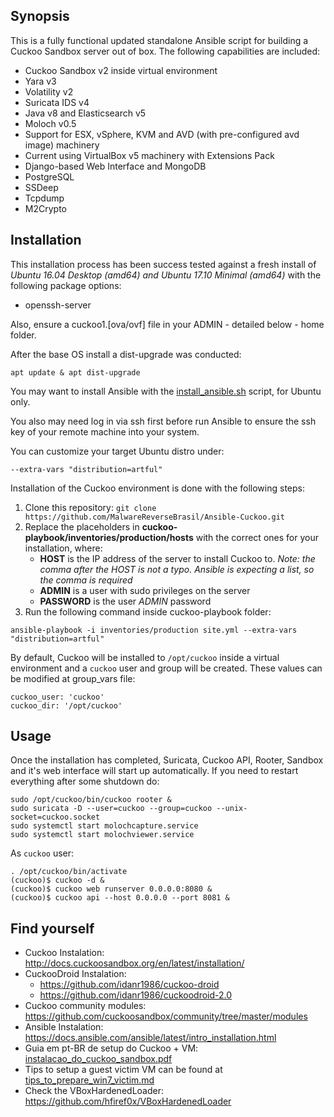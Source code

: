 ## Synopsis

This is a fully functional updated standalone Ansible script for building a Cuckoo Sandbox server out of box. The following capabilities are included:

- Cuckoo Sandbox v2 inside virtual environment
- Yara v3
- Volatility v2
- Suricata IDS v4
- Java v8 and Elasticsearch v5
- Moloch v0.5
- Support for ESX, vSphere, KVM and AVD (with pre-configured avd image) machinery
- Current using VirtualBox v5 machinery with Extensions Pack
- Django-based Web Interface and MongoDB
- PostgreSQL
- SSDeep
- Tcpdump
- M2Crypto

## Installation

This installation process has been success tested against a fresh install of _Ubuntu 16.04 Desktop (amd64) and Ubuntu 17.10 Minimal (amd64)_ with the following package options:

- openssh-server

Also, ensure a cuckoo1.[ova/ovf] file in your ADMIN - detailed below - home folder.

After the base OS install a dist-upgrade was conducted:

`apt update & apt dist-upgrade`

You may want to install Ansible with the [install_ansible.sh](install_ansible.sh) script, for Ubuntu only.

You also may need log in via ssh first before run Ansible to ensure the ssh key of your remote machine into your system.

You can customize your target Ubuntu distro under:

    --extra-vars "distribution=artful"

Installation of the Cuckoo environment is done with the following steps:

1. Clone this repository:
`git clone https://github.com/MalwareReverseBrasil/Ansible-Cuckoo.git`
2. Replace the placeholders in **cuckoo-playbook/inventories/production/hosts** with the correct ones for your installation, where:
    - **HOST** is the IP address of the server to install Cuckoo to. _Note: the comma after the HOST is not a typo. Ansible is expecting a list, so the comma is required_
    - **ADMIN** is a user with sudo privileges on the server
    - **PASSWORD** is the user _ADMIN_ password
4. Run the following command inside cuckoo-playbook folder:

```
ansible-playbook -i inventories/production site.yml --extra-vars "distribution=artful"
```

By default, Cuckoo will be installed to `/opt/cuckoo` inside a virtual environment and a `cuckoo` user and group will be created. These values can be modified at group_vars file:

    cuckoo_user: 'cuckoo'
    cuckoo_dir: '/opt/cuckoo'

## Usage

Once the installation has completed, Suricata, Cuckoo API, Rooter, Sandbox and it's web interface will start up automatically.
If you need to restart everything after some shutdown do:

    sudo /opt/cuckoo/bin/cuckoo rooter &
    sudo suricata -D --user=cuckoo --group=cuckoo --unix-socket=cuckoo.socket
    sudo systemctl start molochcapture.service
    sudo systemctl start molochviewer.service

As `cuckoo` user:

    . /opt/cuckoo/bin/activate
    (cuckoo)$ cuckoo -d &
    (cuckoo)$ cuckoo web runserver 0.0.0.0:8080 &
    (cuckoo)$ cuckoo api --host 0.0.0.0 --port 8081 &
    
## Find yourself

- Cuckoo Instalation: http://docs.cuckoosandbox.org/en/latest/installation/
- CuckooDroid Instalation:
    - https://github.com/idanr1986/cuckoo-droid
    - https://github.com/idanr1986/cuckoodroid-2.0
- Cuckoo community modules: https://github.com/cuckoosandbox/community/tree/master/modules
- Ansible Instalation: https://docs.ansible.com/ansible/latest/intro_installation.html
- Guia em pt-BR de setup do Cuckoo + VM: [instalacao_do_cuckoo_sandbox.pdf](references/instalacao_do_cuckoo_sandbox.pdf)
- Tips to setup a guest victim VM can be found at [tips_to_prepare_win7_victim.md](references/tips_to_prepare_win7_victim.md)
- Check the VBoxHardenedLoader: https://github.com/hfiref0x/VBoxHardenedLoader